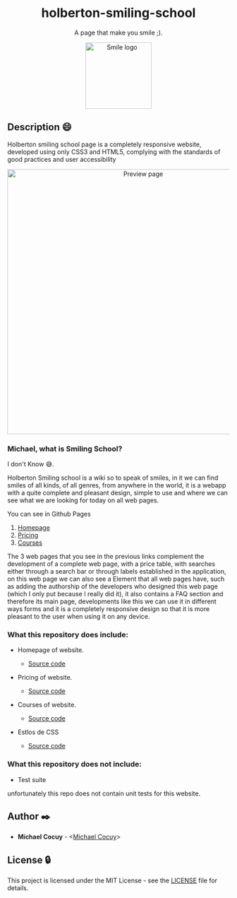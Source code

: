 <h1 align="center">holberton-smiling-school</h1>
<p align="center">A page that make you smile ;).</p>

<p align="center">
  <img src="https://tzstrikeryt.github.io/holberton-smiling-school/images/smile_on.png"
       alt="Smile logo"
       width="150"
  >
</p>

## Description :smile:

Holberton smiling school page is a completely responsive website, developed using only CSS3 and HTML5, complying with the standards of good practices and user accessibility


<p align="center">
  <img src="https://tzstrikeryt.github.io/holberton-smiling-school/images/ReadmeAssets.PNG"
       alt="Preview page"
       width="600"
  >
</p>


### Michael, what is Smiling School?

I don't Know :sweat_smile:.

Holberton Smiling school is a wiki so to speak of smiles, in it we can find smiles of all kinds, of all genres, from anywhere in the world, it is a webapp with a quite complete and pleasant design, simple to use and where we can see what we are looking for today on all web pages.

You can see in Github Pages

1. [Homepage](https://tzstrikeryt.github.io/holberton-smiling-school/homepage.html)
2. [Pricing](https://tzstrikeryt.github.io/holberton-smiling-school/pricing.html)
3. [Courses](https://tzstrikeryt.github.io/holberton-smiling-school/courses.html)


The 3 web pages that you see in the previous links complement the development of a complete web page, with a price table, with searches either through a search bar or through labels established in the application, on this web page we can also see a Element that all web pages have, such as adding the authorship of the developers who designed this web page (which I only put because I really did it), it also contains a FAQ section and therefore its main page, developments like this we can use it in different ways forms and it is a completely responsive design so that it is more pleasant to the user when using it on any device.

### What this repository does include:

- Homepage of website.

  - [Source code](./homepage.html)

- Pricing of website.

  - [Source code](./pricing.html)
  
- Courses of website.

  - [Source code](./courses.html)
  

- Estlos de CSS

  - [Source code](./styles.css)

### What this repository does not include:

- Test suite

unfortunately this repo does not contain unit tests for this website.


## Author :black_nib:

- **Michael Cocuy** - <[Michael Cocuy](https://github.com/TzStrikerYT)>

## License :lock:

This project is licensed under the MIT License - see the [LICENSE](./LICENSE) file for details.
